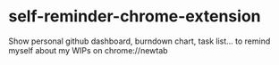# self-reminder-chrome-extension
Show personal github dashboard, burndown chart, task list... to remind myself about my WIPs on chrome://newtab
